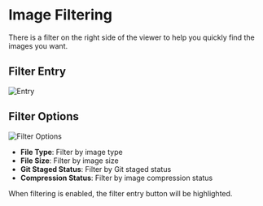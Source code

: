 # Image Filtering

There is a filter on the right side of the viewer to help you quickly find the images you want.

## Filter Entry

![Entry](./images/filter-entry.png)

## Filter Options

![Filter Options](./images/filter-options.png)

- **File Type**: Filter by image type
- **File Size**: Filter by image size
- **Git Staged Status**: Filter by Git staged status
- **Compression Status**: Filter by image compression status

When filtering is enabled, the filter entry button will be highlighted.
